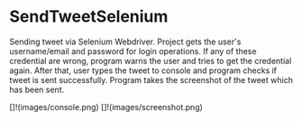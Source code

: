 # SendTweetSelenium
Sending tweet via Selenium Webdriver. Project gets the user's username/email and password for login operations. If any of these credential are wrong, program warns the user and tries to get the credential again.
After that, user types the tweet to console and program checks if tweet is sent successfully. Program takes the screenshot of the tweet which has been sent.

[]!(images/console.png)
[]!(images/screenshot.png)


